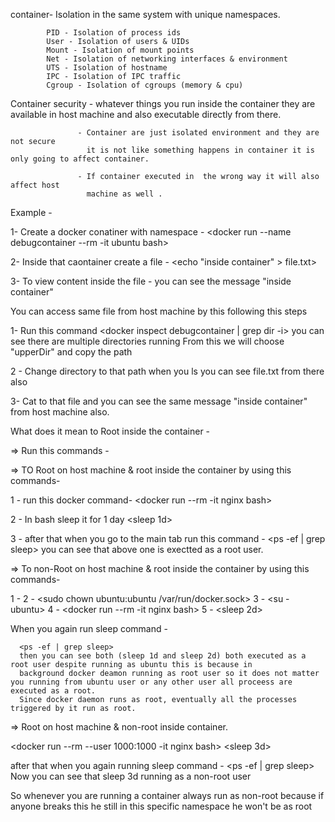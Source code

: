 container-
            Isolation in the same system with unique namespaces.

            PID - Isolation of process ids
            User - Isolation of users & UIDs
            Mount - Isolation of mount points
            Net - Isolation of networking interfaces & environment
            UTS - Isolation of hostname
            IPC - Isolation of IPC traffic
            Cgroup - Isolation of cgroups (memory & cpu)



Container security - whatever things you run inside  the container they are available in
                     host machine and also executable directly from there.

                   - Container are just isolated environment and they are not secure 
                     it is not like something happens in container it is only going to affect container.

                   - If container executed in  the wrong way it will also affect host 
                     machine as well . 



Example - 

1- Create a docker conatiner with namespace -
   <docker run --name debugcontainer --rm -it ubuntu bash>

2- Inside that caontainer create a file -
   <echo "inside container" > file.txt>

3- To view content inside the file -
   <cat file.txt>
   you can see the message "inside container"

You can access same file from host machine by this following this steps

1- Run this command 
   <docker inspect debugcontainer | grep dir -i>
   you can see there are multiple directories running 
   From this we will choose "upperDir" and copy the path

2 - Change directory to that path
    <cd pathName>
    when you ls you can see file.txt from there also

3- Cat to that file and you can see the same message "inside container" from host machine also.



What does it mean to Root inside the container -

=> Run this commands -

=> TO Root on host machine & root inside the container by using this commands-

   1 - run this docker command-
       <docker run --rm -it nginx bash>

   2 - In bash sleep it for 1 day
       <sleep 1d>

   3 - after that when you go to the main tab run this command -
       <ps -ef | grep sleep>
       you can see that above one is exectted as a root user.

=>  To non-Root on host machine & root inside the container by using this commands-
   
   1 - <adduser ubuntu>
   2 - <sudo chown ubuntu:ubuntu /var/run/docker.sock>
   3 - <su - ubuntu>
   4 - <docker run --rm -it nginx bash>
   5 - <sleep 2d>

   When you again run sleep command -

      <ps -ef | grep sleep>
      then you can see both (sleep 1d and sleep 2d) both executed as a root user despite running as ubuntu this is because in 
      background docker deamon running as root user so it does not matter you running from ubuntu user or any other user all proceess are executed as a root.
      Since docker daemon runs as root, eventually all the processes triggered by it run as root.

=> Root on host machine & non-root inside container.

   <docker run --rm --user 1000:1000 -it nginx bash>
   <sleep 3d>

   after that when you again running  sleep command -
   <ps -ef | grep sleep>
   Now you can see that sleep 3d running as a non-root user

   So whenever you are running a container always run as non-root because if anyone breaks this he still in this specific namespace he won't be as root 
 

 


      



